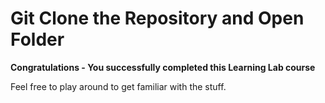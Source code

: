 # Git Clone the Repository and Open Folder

**Congratulations - You successfully completed this Learning Lab course**

Feel free to play around to get familiar with the stuff.
